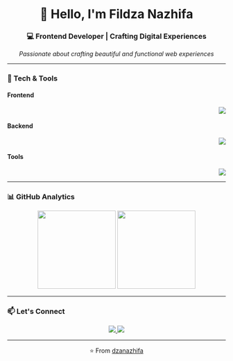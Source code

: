 <h1 align="center">👋 Hello, I'm Fildza Nazhifa</h1>
<h3 align="center">💻 Frontend Developer | Crafting Digital Experiences</h3>

<p align="center">
  <i>Passionate about crafting beautiful and functional web experiences</i>
</p>

</div>

---

### 🚀 Tech & Tools

#### **Frontend**
<div align="right">
  <img src="https://skillicons.dev/icons?i=js,tailwind,html,css,bootstrap" />
</div>

#### **Backend**
<div align="right">
  <img src="https://skillicons.dev/icons?i=python,mysql,php,kotlin,flutter" />
</div>

#### **Tools**
<div align="right">
  <img src="https://skillicons.dev/icons?i=git,vscode,figma,postman,github" />
</div>

---

### 📊 GitHub Analytics

<div align="center">
  <img height="180em" src="https://github-readme-stats.vercel.app/api?username=naazhiifa&show_icons=true&theme=radical&hide_border=true" />
  <img height="180em" src="https://github-readme-stats.vercel.app/api/top-langs/?username=naazhiifa&layout=compact&theme=radical&hide_border=true" />
</div>

---

### 📫 Let's Connect

<div align="center">
  <a href="https://www.linkedin.com/in/dzanazhifa/">
    <img src="https://skillicons.dev/icons?i=linkedin" />
  </a>
  <a href="mailto:fildzanazhifautomo@gmail.com">
    <img src="https://skillicons.dev/icons?i=gmail" />
  </a>
</div>

---

<div align="center">
  ⭐️ From <a href="https://github.com/naazhiifa">dzanazhifa</a>
</div>
